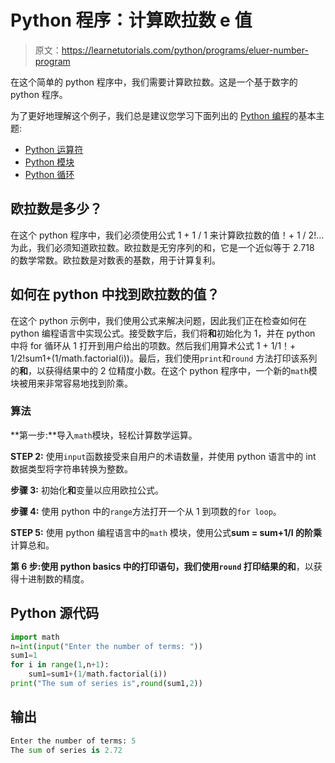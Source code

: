 # Python 程序：计算欧拉数 e 值

> 原文：<https://learnetutorials.com/python/programs/eluer-number-program>

在这个简单的 python 程序中，我们需要计算欧拉数。这是一个基于数字的 python 程序。

为了更好地理解这个例子，我们总是建议您学习下面列出的 [Python 编程](../ "Python tutorial")的基本主题:

*   [Python 运算符](../../python/python-operators "operators in python")
*   [Python 模块](../../python/python-modules-tutorials "python modules")
*   [Python 循环](../../python/python-loop-tutorials "Loops in python")

## 欧拉数是多少？

在这个 python 程序中，我们必须使用公式 1 + 1 / 1 来计算欧拉数的值！+ 1 / 2!...为此，我们必须知道欧拉数。欧拉数是无穷序列的和，它是一个近似等于 2.718 的数学常数。欧拉数是对数表的基数，用于计算复利。

## 如何在 python 中找到欧拉数的值？

在这个 python 示例中，我们使用公式来解决问题，因此我们正在检查如何在 python 编程语言中实现公式。接受数字后，我们将**和**初始化为 1，并在 python 中将 for 循环从 1 打开到用户给出的项数。然后我们用算术公式 1 + 1/1！+ 1/2!sum1+(1/math.factorial(i))。最后，我们使用`print`和`round` 方法打印该系列的**和**，以获得结果中的 2 位精度小数。在这个 python 程序中，一个新的`math`模块被用来非常容易地找到阶乘。

### 算法

**第一步:**导入`math`模块，轻松计算数学运算。

**STEP 2:** 使用`input`函数接受来自用户的术语数量，并使用 python 语言中的 int 数据类型将字符串转换为整数。

**步骤 3:** 初始化**和**变量以应用欧拉公式。

**步骤 4:** 使用 python 中的`range`方法打开一个从 1 到项数的`for loop`。

**STEP 5:** 使用 python 编程语言中的`math` 模块，使用公式**sum = sum+1/I 的阶乘**计算总和。

**第 6 步:**使用 python basics 中的打印语句，我们使用`round` 打印结果的**和**，以获得十进制数的精度。

## Python 源代码

```py
import math
n=int(input("Enter the number of terms: "))
sum1=1
for i in range(1,n+1):
    sum1=sum1+(1/math.factorial(i))
print("The sum of series is",round(sum1,2)) 

```

## 输出

```py
Enter the number of terms: 5
The sum of series is 2.72 
```